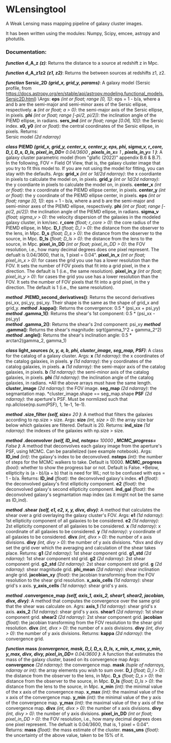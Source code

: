# WLensingtool
A Weak Lensing mass mapping pipeline of galaxy cluster images.

It has been written using the modules: Numpy, Scipy, emcee, astropy and photutils.

### Documentation:
_**function**_ **d_A_z** _**(z)**_: Returns the distance to a source at redshift z in Mpc.

_**function**_ **d_A_z1z2** _**(z1, z2)**_: Returns the between sources at redshifts z1, z2.

 _**function**_ **Sersic_2D** _**(grid_x, grid_y, params)**_: A galaxy model (Sersic profile, from https://docs.astropy.org/en/stable/api/astropy.modeling.functional_models.Sersic2D.html)
    \\Args:
    **eps** _(int or float; range [0, 1])_: eps = 1 - b/a, where a and b are the semi-major and semi-minor axes of the Sersic ellipse, respectively.
    **a** _(int or float; a > 0)_: the semi-major axis of the Sersic ellipse, in pixels.
    **phi** _(int or float; range [-pi/2, pi/2])_: the inclination angle of the PIEMD ellipse, in radians.
    **sers_ind** _(int or float; range [0.06, 10])_: the Sersic index.
    **x0, y0** _(int or float)_: the central coordinates of the Sersic ellipse, in pixels.
    Returns:    
    Sersic model _(2d ndarray)_

_**class**_ **PIEMD** _**(grid_x, grid_y, center_x, center_y, eps, phi, sigma_v, r_core, D_l, D_s, D_ls, pixel_in_DD=** 0.04/3600 **, pixels_in_x=** 1 **, pixels_in_y=** 1 **)**_: 
A galaxy cluster parametric model (from "glafic (2022)" appendix B.6 & B.7). In the following, FOV = Field Of View, that is, the galaxy cluster image that you try to fit this model to. If you are not using the model for fitting, you can stay with the defaults.
    Args:
    **grid_x** _(int or 1d/2d ndarray)_: the x coordiante in pixels to calculate the model on, in pixels.
    **grid_y** _(int or 1d/2d ndarray)_: the y coordiante in pixels to calculate the model on, in pixels.
    **center_x** _(int or float)_: the x coordinate of the PIEMD ellipse center, in pixels.
    **center_y** _(int or float)_: the y coordinate of the PIEMD ellipse center, in pixels.
    **eps** _(int or float; range [0, 1])_: eps = 1 - b/a, where a and b are the semi-major and semi-minor axes of the PIEMD ellipse, respectively.
    **phi** _(int or float; range [-pi/2, pi/2])_: the inclination angle of the PIEMD ellipse, in radians.
    **sigma_v** _(float; sigma_v > 0)_: the velocity dispersion of the galaxies in the modeled galaxy cluster, in km/sec.
    **r_core** _(float; r_core > 0)_: the core radius of the PIEMD ellipse, in Mpc.
    **D_l** _(float; D_l > 0)_: the distance from the observer to the lens, in Mpc.
    **D_s** _(float; D_s > 0)_: the distance from the observer to the source, in Mpc.
    **D_ls** _(float; D_ls > 0)_: the distance from the lens to the source, in Mpc.
    **pixel_in_DD** _(int or float; pixel_in_DD > 0)_: the FOV resolution, i.e., how many decimal degrees does one pixel represent. The defualt is 0.04/3600, 
                                                 that is, 1 pixel = 0.04".
    **pixel_in_x** _(int or float; pixel_in_x > 0)_: for cases the grid you use has a lower resolution than the FOV. It sets the number of FOV pixels that fit 
                                               into a grid pixel, in the x direction. The default is 1 (i.e., the same resolution).
    **pixel_in_y** _(int or float; pixel_in_y > 0)_: for cases the grid you use has a lower resolution than the FOV. It sets the number of FOV pixels that fit 
                                               into a grid pixel, in the y direction. The default is 1 (i.e., the same resolution).

_**method**_ **.PIEMD_second_derivatives()**: Returns the second derivatives psi_xx, psi_yy, psi_xy. Their shape is the same as the shape of grid_x and grid_y.
_**method**_ **.kappa()**: Returns the convergence: 0.5 * (psi_xx + psi_yy)  
_**method**_ **.gamma_1()**: Returns the shear's 1st component: 0.5 * (psi_xx - psi_yy)  
_**method**_ **.gamma_2()**: Returns the shear's 2nd component: psi_xy 
_**method**_ **.gamma()**: Returns the shear's magnitude: sqrt(gamma_1^2 + gamma_2^2)  
_**method**_ **.angle()**: Returns the shear's inclination angle: 0.5 * arctan2(gamma_2, gamma_1)

 _**class**_ **light_sources** _**(x, y, a, b, phi, cluster_image, seg_map, PSF)**_: A class for the catalog of a galaxy cluster.
    Args:
    **x** _(1d ndarray)_: the x coordinates of the catalog galaxies, in pixels.
    **y** _(1d ndarray)_: the y coordinates of the catalog galaxies, in pixels.
    **a** _(1d ndarray)_: the semi-major axis of the catalog galaxies, in pixels.
    **b** _(1d ndarray)_: the semi-minor axis of the catalog galaxies, in pixels.
    **phi** _(1d ndarray)_: the inclination angle of the catalog galaxies, in radians.
    *All the above arrays must have the same length.
    **cluster_image** _(2d ndarray)_: the FOV image.
    **seg_map** _(2d ndarray)_: the segmantation map.
    *cluster_image.shape == seg_map.shape
    **PSF** _(2d ndarray)_: the aperture's PSF. Must be normlized such that np.allclose(np.sum(PSF), 1, 1e-1, 1e-1).

_**method**_ **.size_filter** _**(self, size=** 20 **)**_: A method that filters the galaxies according to np.size > size.
        Args:
        **size** _(int, size > 0)_: the array size bar below which galaxies are filtered. Default is 20.
        Returns:
        **ind_size** _(1d ndarray)_: the indexes of the galaxies with np.size > size.

_**method**_ **.deconvolver** _**(self, ID_ind, nsteps=** 10000 **, MCMC_progress=** False **)**_: A method that deconvolves each galaxy image from the aperture's PSF, using MCMC.
        Can be parallelized (see example notebook).
        Args:
        **ID_ind** _(int)_: the galaxy's index to be deconvolved.
        **nsteps** _(int)_: the number of steps for the MCMC walkers to take. Default is 10000.
        **MCMC_progress** _(bool)_: whether to show the progress bar or not. Default is False.
        *Below, ellipticity is (a - b)/(a + b) that is need for WL; not to be confused with eps = 1 - b/a.
        Returns:
        **ID_ind** _(float)_: the deconvolved galaxy's index.
        **e1** _(float)_: the deconvolved galaxy's first ellipticity component.
        **e2** _(float)_: the deconvolved galaxy's second ellipticity component.
        **ind_gal** _(float)_: the deconvolved galaxy's segmantation map index (as it might not be the same as ID_ind).

_**method**_ **.shear** _**(self, e1, e2, x, y, divx, divy)**_: A method that calculates the shear over a grid overlaying the galaxy cluster's FOV.
        Args:
        **e1** _(1d ndarray)_: 1st ellipticity component of all galaxies to be considered.
        **e2** _(1d ndarray)_: 2st ellipticity component of all galaxies to be considered.
        **x** _(1d ndarray)_: x coordinate of all galaxies to be considered.
        **y** _(1d ndarray)_: y coordinate of all galaxies to be considered.
        **divx** _(int, divx > 0)_: the number of x axis divisions.
        **divy** _(int, divy > 0)_: the number of y axis divisions.
        *divx and divy set the grid over which the averaging and calculation of the shear takes place.
        Returns:
        **g1** _(2d ndarray)_: 1st shear component grid.
        **g1_std** _(2d ndarray)_: 1st shear component std grid.
        **g2** _(2d ndarray)_: 2st shear component grid.
        **g2_std** _(2d ndarray)_: 2st shear component std grid.
        **g** _(2d ndarray)_: shear magnitude grid.
        **phi_mean** _(2d ndarray)_: shear inclination angle grid.
        **jacobian_xy** _(float)_: the jacobian transforming from the FOV resolution to the shear grid resolution.
        **x_axis_cells** _(1d ndarray)_: shear grid's x axis.
        **y_axis_cells** _(1d ndarray)_: shear grid's y axis.

_**method**_ **.convergence_map** _**(self, axis_1, axis_2, shear1, shear2, jacobian, divx, divy)**_: A method that computes the convergence over the same grid that the shear was calculate on.
        Agrs:
        **axis_1** _(1d ndarray)_: shear grid's x axis.
        **axis_2** _(1d ndarray)_: shear grid's y axis.
        **shear1** _(2d ndarray)_: 1st shear component grid.
        **shear2** _(2d ndarray)_: 2st shear component grid.
        **jacobian** _(float)_: the jacobian transforming from the FOV resolution to the shear grid resolution.
        **divx** _(int, divx > 0)_: the number of x axis divisions.
        **divy** _(int, divy > 0)_: the number of y axis divisions.
        Returns:
        **kappa** _(2d ndarray)_: the convergence grid.

_**function**_ **mass** _**(convergence, mask, D_l, D_s, D_ls, x_min, x_max, y_min, y_max, divx, divy, pixel_in_DD=** 0.04/3600 **)**_: A function that estimates the mass of the galaxy cluster, based on its convergence map
    Args:
    **convergence** _(2d ndarray)_: the convergence map.
    **mask** _(tuple of ndarrays, ndarray or int)_: the array elements you wish to sum over.
    **D_l** _(float; D_l > 0)_: the distance from the observer to the lens, in Mpc.
    **D_s** _(float; D_s > 0)_: the distance from the observer to the source, in Mpc.
    **D_ls** _(float; D_ls > 0)_: the distance from the lens to the source, in Mpc.
    **x_min** _(int)_: the minimal value of the x axis of the convergence map.
    **x_max** _(int)_: the maximal value of the x axis of the convergence map.
    **y_min** _(int)_: the minimal value of the y axis of the convergence map.
    **y_max** _(int)_: the maximal value of the y axis of the convergence map.
    **divx** _(int, divx > 0)_: the number of x axis divisions.
    **divy** _(int, divy > 0)_: the number of y axis divisions.
    **pixel_in_DD** _(int or float; pixel_in_DD > 0)_: the FOV resolution, i.e., how many decimal degrees does one pixel represent. The defualt is 0.04/3600, 
                                                 that is, 1 pixel = 0.04".    
    Returns:
    **mass** _(float)_: the mass estimate of the cluster.
    **mass_uns** _(float)_: the uncertainty of the above value, taken to be 15% of it.
